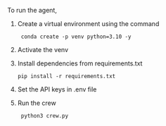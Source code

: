 To run the agent,
1. Create a virtual environment using the command

        conda create -p venv python=3.10 -y

2. Activate the venv

3. Install dependencies from requirements.txt
   
       pip install -r requirements.txt


5. Set the API keys in .env file
   
6. Run the crew
   
        python3 crew.py 



